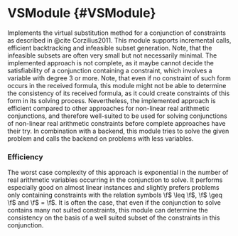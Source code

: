 # VSModule {#VSModule}

Implements the virtual substitution method for a conjunction of constraints as described in @cite Corzilius2011. This module supports incremental calls, efficient backtracking and infeasible subset generation. Note, that the infeasible subsets are often very small but not necessarily minimal. The implemented approach is not complete, as it maybe cannot decide the satisfiability of a conjunction containing a constraint, which involves a variable with degree $3$ or more. Note, that even if no constraint of such form occurs in the received formula, this module might not be able to determine the consistency of its received formula, as it could create constraints of this form in its solving process. Nevertheless, the implemented approach is efficient compared to other approaches for non-linear real arithmetic conjunctions, and therefore well-suited to be used for solving conjunctions of non-linear real arithmetic constraints before complete approaches have their try. In combination with a backend, this module tries to solve the given problem and calls the backend on problems with less variables.

### Efficiency
The worst case complexity of this approach is exponential in the number of real arithmetic variables occurring in the conjunction to solve. It performs especially good on almost linear instances and slightly prefers problems only containing constraints with the relation symbols \f$ \leq \f$, \f$ \geq \f$ and \f$ = \f$. It is often the case, that even if the conjunction to solve contains many not suited constraints, this module can determine the consistency on the basis of a well suited subset of the constraints in this conjunction.